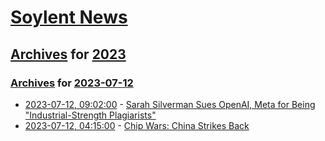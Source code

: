 # [Soylent News](../../../README.md)

## [Archives](../../index.md) for [2023](../index.md)

### [Archives](../../index.md) for [2023-07-12](index.md)

* [2023-07-12, 09:02:00](https://soylentnews.org/article.pl?sid=23/07/11/1716247&from=rss) - [Sarah Silverman Sues OpenAI, Meta for Being \"Industrial-Strength Plagiarists\"](https://soylentnews.org/article.pl?sid=23/07/11/1716247&from=rss)
* [2023-07-12, 04:15:00](https://soylentnews.org/article.pl?sid=23/07/11/1613228&from=rss) - [Chip Wars:  China Strikes Back](https://soylentnews.org/article.pl?sid=23/07/11/1613228&from=rss)
